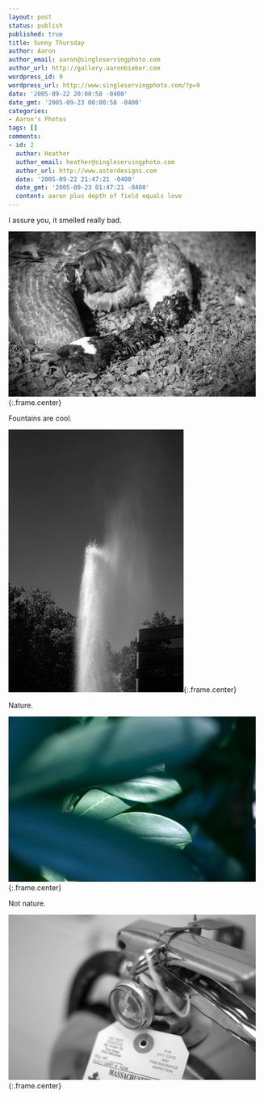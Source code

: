 ```yaml
---
layout: post
status: publish
published: true
title: Sunny Thursday
author: Aaron
author_email: aaron@singleservingphoto.com
author_url: http://gallery.aaronbieber.com
wordpress_id: 9
wordpress_url: http://www.singleservingphoto.com/?p=9
date: '2005-09-22 20:00:58 -0400'
date_gmt: '2005-09-23 00:00:58 -0400'
categories:
- Aaron's Photos
tags: []
comments:
- id: 2
  author: Heather
  author_email: heather@singleservingphoto.com
  author_url: http://www.asterdesigns.com
  date: '2005-09-22 21:47:21 -0400'
  date_gmt: '2005-09-23 01:47:21 -0400'
  content: aaron plus depth of field equals love
---
```


I assure you, it smelled really bad.

![](/ssp/22sept05-01.jpg){:.frame.center}

Fountains are cool.

![](/ssp/22sept05-02.jpg){:.frame.center}

Nature.

![](/ssp/22sept05-03.jpg){:.frame.center}

Not nature.

![](/ssp/22sept05-04.jpg){:.frame.center}
